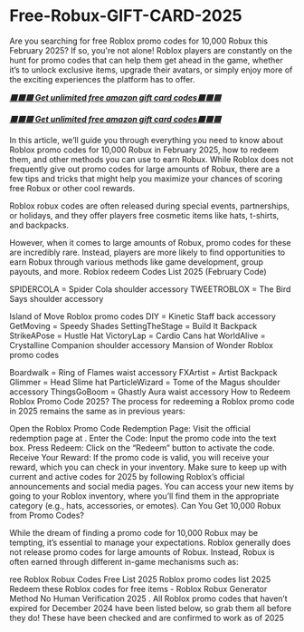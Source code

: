 # Free-Robux-GIFT-CARD-2025
Are you searching for free Roblox promo codes for 10,000 Robux this February 2025? If so, you're not alone! Roblox players are constantly on the hunt for promo codes that can help them get ahead in the game, whether it’s to unlock exclusive items, upgrade their avatars, or simply enjoy more of the exciting experiences the platform has to offer.

 ***[🟥🟦🟩 Get unlimited free amazon gift card codes🟥🟦🟩](https://giftcardzones.com/roblox/)***

  ***[🟥🟦🟩 Get unlimited free amazon gift card codes🟥🟦🟩](https://giftcardzones.com/roblox/)***

In this article, we’ll guide you through everything you need to know about Roblox promo codes for 10,000 Robux in February 2025, how to redeem them, and other methods you can use to earn Robux. While Roblox does not frequently give out promo codes for large amounts of Robux, there are a few tips and tricks that might help you maximize your chances of scoring free Robux or other cool rewards.

Roblox robux codes are often released during special events, partnerships, or holidays, and they offer players free cosmetic items like hats, t-shirts, and backpacks.

However, when it comes to large amounts of Robux, promo codes for these are incredibly rare. Instead, players are more likely to find opportunities to earn Robux through various methods like game development, group payouts, and more. Roblox redeem Codes List 2025 (February Code)

SPIDERCOLA = Spider Cola shoulder accessory
TWEETROBLOX = The Bird Says shoulder accessory

Island of Move Roblox promo codes
DIY = Kinetic Staff back accessory
GetMoving = Speedy Shades
SettingTheStage = Build It Backpack
StrikeAPose = Hustle Hat
VictoryLap = Cardio Cans hat
WorldAlive = Crystalline Companion shoulder accessory
Mansion of Wonder Roblox promo codes

Boardwalk = Ring of Flames waist accessory
FXArtist = Artist Backpack
Glimmer = Head Slime hat
ParticleWizard = Tome of the Magus shoulder accessory
ThingsGoBoom = Ghastly Aura waist accessory
How to Redeem Roblox Promo Code 2025?
The process for redeeming a Roblox promo code in 2025 remains the same as in previous years:

Open the Roblox Promo Code Redemption Page: Visit the official redemption page at .
Enter the Code: Input the promo code into the text box.
Press Redeem: Click on the “Redeem” button to activate the code.
Receive Your Reward: If the promo code is valid, you will receive your reward, which you can check in your inventory.
Make sure to keep up with current and active codes for 2025 by following Roblox’s official announcements and social media pages.
You can access your new items by going to your Roblox inventory, where you’ll find them in the appropriate category (e.g., hats, accessories, or emotes). Can You Get 10,000 Robux from Promo Codes?

While the dream of finding a promo code for 10,000 Robux may be tempting, it’s essential to manage your expectations. Roblox generally does not release promo codes for large amounts of Robux. Instead, Robux is often earned through different in-game mechanisms such as:

 

ree Roblox Robux Codes Free List 2025 Roblox promo codes list 2025 Redeem these Roblox codes for free items - Roblox Robux Generator Method No Human Verification 2025 . All Roblox promo codes that haven’t expired for December 2024 have been listed below, so grab them all before they do! These have been checked and are confirmed to work as of 2025
